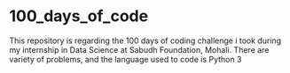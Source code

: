 # 100_days_of_code
This repository is regarding the 100 days of coding challenge i took during my internship in Data Science at Sabudh Foundation, Mohali. There are variety of problems, and the language used to code is Python 3 

